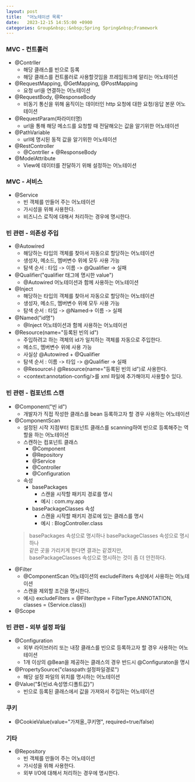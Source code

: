 ```yaml
---
layout: post
title:  "어노테이션 목록"
date:   2023-12-15 14:55:00 +0900
categories: Group&nbsp;:&nbsp;Spring Spring&nbsp;Framework
---
```


### MVC - 컨트롤러
    
- @Contrller
    - 해당 클래스를 빈으로 등록
    - 해당 클래스를  컨트롤러로 사용할것임을 프레임워크에 알리는 어노테이션
- @RequestMapping, @GetMapping, @PostMapping
    - 요청 url을 연결하는 어노테이션
-  @RequestBody, @ResponseBody
    - 비동기 통신을 위해 움직이는 데이터인 http 요청에 대한 요청/응답 본문 어노테이션
-  @RequestParam(파라미터명)
    - url을 통해 해당 메소드를 요청할 때 전달해오는 값을 알기위한 어노테이션
-  @PathVariable
    - url에 명시된 동적 값을 알기위한 어노테이션
- @RestController
    - @Contrller + @ResponseBody
- @ModelAttribute
    - View에 데이터를 전달하기 위해 설정하는 어노테이션

### MVC - 서비스
    
- @Service
    - 빈 객체를 만들어 주는 어노테이션
    - 가시성을 위해 사용한다.
    - 비즈니스 로직에 대해서 처리하는 경우에 명시한다.
    
### 빈 관련 - 의존성 주입
    
- @Autowired
    - 해당하는 타입의 객체를 찾아서 자동으로 할당하는 어노테이션
    - 생성자, 메소드, 멤버변수 위에 모두 사용 가능
    - 탐색 순서 : 타입 -> 이름 -> @Qualifier -> 실패
- @Qualifier("qualifier 태그에 명시한 value")
    - @Autowired 어노테이션과 함께 사용하는 어노테이션
- @Inject
    - 해당하는 타입의 객체를 찾아서 자동으로 할당하는 어노테이션
    - 생성자, 메소드, 멤버변수 위에 모두 사용 가능
    - 탐색 순서 : 타입 -> @Named-> 이름 -> 실패
- @Named("id명")
    - @Inject 어노테이션과 함께 사용하는 어노테이션
- @Resource(name="등록된 빈의 id")
    - 주입하려고 하는 객체의 id가 일치하는 객체를 자동으로 주입한다.
    - 메소드, 멤버변수 위에 사용 가능
    - 사실상 @Autowired + @Qualifier
    - 탐색 순서 : 이름 -> 타입 -> @Qualifier -> 실패
    - @Resource나 @Resource(name="등록된 빈의 id")로 사용한다.
    - &lt;context:annotation-config/>를 xml 파일에 추가해야지 사용할수 있다.
    

### 빈 관련 - 컴포넌트 스캔
    
- @Component("빈 id")
    - 개발자가 직접 작성한 클래스를 bean 등록하고자 할 경우 사용하는 어노테이션
- @ComponentScan
    - 설정된 시작 지점부터 컴포넌트 클래스를 scanning하여 빈으로 등록해주는 역할을 하는 어노테이션
    - 스캔하는 컴포넌트 클래스
        - @Component
        - @Repository
        - @Service
        - @Controller
        - @Configuration
    - 속성
        - basePackages
           -  스캔을 시작할 패키지 경로를 명시
           - 예시 : com.my.app
        - basePackageClasses 속성
            - 스캔을 시작할 패키지 경로에 있는 클래스를 명시
            - 예시 : BlogController.class
    >basePackages 속성으로 명시하나 basePackageClasses 속성으로 명시하나  
    >같은 곳을 가리키게 한다면 결과는 같겠지만,  
    >basePackageClasses 속성으로 명시하는 것이 좀 더 안전하다.
- @Filter
    - @ComponentScan 어노테이션의 excludeFilters 속성에서 사용하는 어노테이션
    - 스캔을 제외할 조건을 명시한다.
    - 예시) excludeFilters = @Filter(type = FilterType.ANNOTATION, classes = {Service.class})
- @Scope
    

### 빈 관련 - 외부 설정 파일
    
- @Configuration
    - 외부 라이브러리 또는 내장 클래스를 빈으로 등록하고자 할 경우 사용하는 어노테이션
    - 1개 이상의 @Bean을 제공하는 클래스의 경우 반드시 @Configuraton을 명시
- @PropertySource("classpath:설정파일경로")
    - 해당 설정 파일의 위치를 명시하는 어노테이션
- @Value("${빈id.속성명:디폴트값}")
    - 빈으로 등록된 클래스에서 값을 가져와서 주입하는 어노테이션
    

### 쿠키
    
- @CookieValue(value="가져올_쿠키명", required=true/false)
    

### 기타
    
- @Repository
    - 빈 객체를 만들어 주는 어노테이션
    - 가시성을 위해 사용한다.
    - 외부 I/O에 대해서 처리하는 경우에 명시한다.